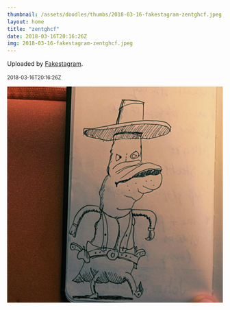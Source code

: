 ```yaml
---
thumbnail: /assets/doodles/thumbs/2018-03-16-fakestagram-zentghcf.jpeg
layout: home
title: "zentghcf"
date: 2018-03-16T20:16:26Z
img: 2018-03-16-fakestagram-zentghcf.jpeg
---
```


Uploaded by [Fakestagram](https://github.com/opyate/fakestagram).

<small>2018-03-16T20:16:26Z</small>

![Uploaded by Fakestagram](2018-03-16-fakestagram-zentghcf.jpeg)
